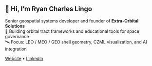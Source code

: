 ## 👋 Hi, I’m Ryan Charles Lingo  
Senior geospatial systems developer and founder of **Extra-Orbital Solutions**  
🌌 Building orbital tract frameworks and educational tools for space governance  
🛰️ Focus: LEO / MEO / GEO shell geometry, CZML visualization, and AI integration  

[Website](https://www.ryan-lingo.com) • [LinkedIn](https://www.linkedin.com/in/ryan-lingo)
